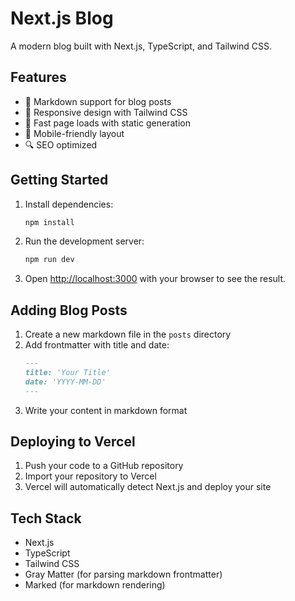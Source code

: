 # Next.js Blog

A modern blog built with Next.js, TypeScript, and Tailwind CSS.

## Features

- 📝 Markdown support for blog posts
- 🎨 Responsive design with Tailwind CSS
- 🚀 Fast page loads with static generation
- 📱 Mobile-friendly layout
- 🔍 SEO optimized

## Getting Started

1. Install dependencies:
   ```bash
   npm install
   ```

2. Run the development server:
   ```bash
   npm run dev
   ```

3. Open [http://localhost:3000](http://localhost:3000) with your browser to see the result.

## Adding Blog Posts

1. Create a new markdown file in the `posts` directory
2. Add frontmatter with title and date:
   ```markdown
   ---
   title: 'Your Title'
   date: 'YYYY-MM-DD'
   ---
   ```
3. Write your content in markdown format

## Deploying to Vercel

1. Push your code to a GitHub repository
2. Import your repository to Vercel
3. Vercel will automatically detect Next.js and deploy your site

## Tech Stack

- Next.js
- TypeScript
- Tailwind CSS
- Gray Matter (for parsing markdown frontmatter)
- Marked (for markdown rendering)
